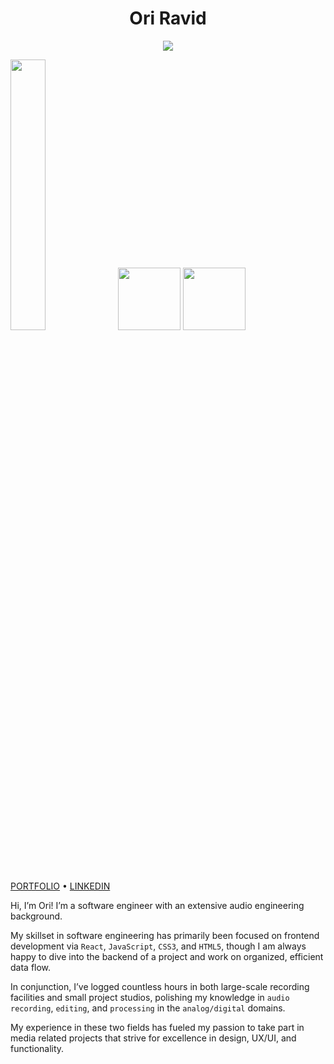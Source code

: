 <h1 align="center">Ori Ravid</h1>

<p align="center">
  <img src="https://media0.giphy.com/media/ZVik7pBtu9dNS/giphy.gif">
</p>

<p float="left">
  <img src="https://media0.giphy.com/media/ZVik7pBtu9dNS/giphy.gif" width="33.33333%" />
  <img src="https://media2.giphy.com/media/PiQejEf31116URju4V/giphy.gif" width="100" /> 
  <img src="https://media.giphy.com/media/hrRJ41JB2zlgZiYcCw/giphy.gif" width="100" />
</p>

<p align="center">
  
  <a href="www.oriravid.com">PORTFOLIO</a> • <a href="https://www.linkedin.com/in/oriravid/">LINKEDIN</a>
</p>

<p align="center">

Hi, I’m Ori! I’m a software engineer with an extensive audio engineering background.

My skillset in software engineering has primarily been focused on frontend development via `React`, `JavaScript`, `CSS3`, and `HTML5`, though I am always happy to dive into the backend of a project and work on organized, efficient data flow.

In conjunction, I’ve logged countless hours in both large-scale recording facilities and small project studios, polishing my knowledge in `audio recording`, `editing`, and `processing` in the `analog/digital` domains.

My experience in these two fields has fueled my passion to take part in media related projects that strive for excellence in design, UX/UI, and functionality. 
</p>
